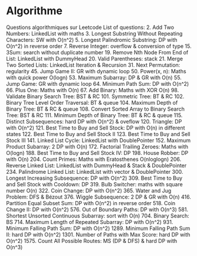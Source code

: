 # Algorithme

Questions algorithmiques sur Leetcode
List of questions: 
2. Add Two Numbers: LinkedList with maths
3. Longest Substring Without Repeating Characters: SW with O(n^2)
5. Longest Palindromic Substring: DP with O(n^2) in reverse order
7. Reverse Integer: overflow & conversion of type
15. 3Sum: search without duplicate number
19. Remove Nth Node From End of List: LinkedList with DummyHead
20. Valid Parentheses: stack
21. Merge Two Sorted Lists: LinkedList Iteration & Recursion
31. Next Permutation: regularity 
45. Jump Game II: GR with dynamic loop
50. Power(x, n): Maths with quick power O(logn)
53. Maximum Subarray: DP & GR with O(n)
55. Jump Game: GR with dynamic loop
64. Minimum Path Sum: DP with O(n^2)
66. Plus One: Maths with O(n) 
67. Add Binary: Maths with XOR O(n)
98. Validate Binary Search Tree: BST & RC
101. Symmetric Tree: BT & RC
102. Binary Tree Level Order Traversal: BT & queue 
104. Maximum Depth of Binary Tree: BT & RC & queue
108. Convert Sorted Array to Binary Search Tree: BST & RC
111. Minimum Depth of Binary Tree: BT & RC & queue
115. Distinct Subsequences: hard DP with O(n^2) & oveflow
120. Triangle: DP with O(n^2)
121. Best Time to Buy and Sell Stock: DP with O(n) in different states
122. Best Time to Buy and Sell Stock II
123. Best Time to Buy and Sell Stock III
141. Linked List Cycle: LinkedList with DoublePointer
152. Maximum Product Subarray: 2 DP with O(n)
172. Factorial Trailing Zeroes: Maths with O(logn)
188. Best Time to Buy and Sell Stock IV: DP
198. House Robber: DP with O(n)
204. Count Primes: Maths with Eratosthenes O(nloglogn)
206. Reverse Linked List: LinkedList with DummyHead & Stack & DoublePointer
234. Palindrome Linked List: LinkedList with vector & DoublePointer
300. Longest Increasing Subsequence: DP with O(n^2)
309. Best Time to Buy and Sell Stock with Cooldown: DP
319. Bulb Switcher: maths with square number O(n)
322. Coin Change: DP with O(n^2)
365. Water and Jug Problem: DFS & Bézout
376. Wiggle Subsequence: 2 DP & GR with O(n)
416. Partition Equal Subset Sum: DP with O(n^2) in reverse order
518. Coin Change II: DP with O(n^2)
576. Out of Boundary Paths: DP with O(n^3)
581. Shortest Unsorted Continuous Subarray: sort with O(n)
704. Binary Search: BS
714. Maximum Length of Repeated Subarray: DP with O(n^2)
931. Minimum Falling Path Sum: DP with O(n^2)
1289. Minimum Falling Path Sum II: hard DP with O(n^2)
1301. Number of Paths with Max Score: hard DP with O(n^2)
1575. Count All Possible Routes: MS (DP & DFS) & hard DP with O(n^3)